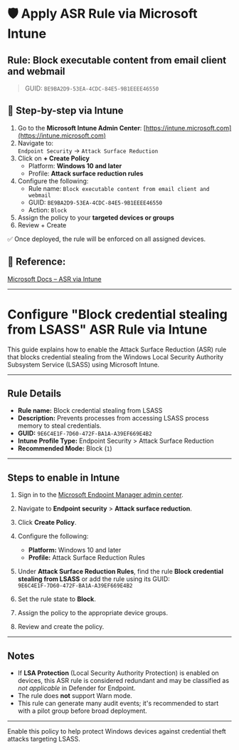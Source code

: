 # 🛡️ Apply ASR Rule via Microsoft Intune




## Rule: Block executable content from email client and webmail
> GUID: `BE9BA2D9-53EA-4CDC-84E5-9B1EEEE46550`

## 🔧 Step-by-step via Intune

1. Go to the **Microsoft Intune Admin Center**: [https://intune.microsoft.com](https://intune.microsoft.com)
2. Navigate to:  
   `Endpoint Security` → `Attack Surface Reduction`
3. Click on **+ Create Policy**
   - Platform: **Windows 10 and later**
   - Profile: **Attack surface reduction rules**
4. Configure the following:
   - Rule name: `Block executable content from email client and webmail`
   - GUID: `BE9BA2D9-53EA-4CDC-84E5-9B1EEEE46550`
   - Action: `Block`
5. Assign the policy to your **targeted devices or groups**
6. Review + Create

✅ Once deployed, the rule will be enforced on all assigned devices.

## 📘 Reference:
[Microsoft Docs – ASR via Intune](https://learn.microsoft.com/en-us/microsoft-365/security/defender-endpoint/attack-surface-reduction-rules-reference)

---

# Configure "Block credential stealing from LSASS" ASR Rule via Intune

This guide explains how to enable the Attack Surface Reduction (ASR) rule that blocks credential stealing from the Windows Local Security Authority Subsystem Service (LSASS) using Microsoft Intune.

---

## Rule Details

- **Rule name:** Block credential stealing from LSASS
- **Description:** Prevents processes from accessing LSASS process memory to steal credentials.
- **GUID:** `9E6C4E1F-7D60-472F-BA1A-A39EF669E4B2`
- **Intune Profile Type:** Endpoint Security > Attack Surface Reduction
- **Recommended Mode:** Block (`1`)

---

## Steps to enable in Intune

1. Sign in to the [Microsoft Endpoint Manager admin center](https://endpoint.microsoft.com/).

2. Navigate to **Endpoint security** > **Attack surface reduction**.

3. Click **Create Policy**.

4. Configure the following:

   - **Platform:** Windows 10 and later  
   - **Profile:** Attack Surface Reduction Rules

5. Under **Attack Surface Reduction Rules**, find the rule **Block credential stealing from LSASS** or add the rule using its GUID:  
   `9E6C4E1F-7D60-472F-BA1A-A39EF669E4B2`

6. Set the rule state to **Block**.

7. Assign the policy to the appropriate device groups.

8. Review and create the policy.

---

## Notes

- If **LSA Protection** (Local Security Authority Protection) is enabled on devices, this ASR rule is considered redundant and may be classified as *not applicable* in Defender for Endpoint.
- The rule does **not** support Warn mode.
- This rule can generate many audit events; it's recommended to start with a pilot group before broad deployment.

---

Enable this policy to help protect Windows devices against credential theft attacks targeting LSASS.

